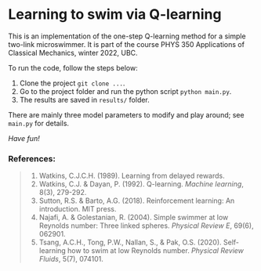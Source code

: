 # Learning to swim via Q-learning

This is an implementation of the one-step Q-learning method for a simple two-link microswimmer.
It is part of the course PHYS 350 Applications of Classical Mechanics, winter 2022, UBC.

To run the code, follow the steps below:

1. Clone the project `git clone ...`.
2. Go to the project folder and run the python script `python main.py`.
3. The results are saved in `results/` folder.

There are mainly three model parameters to modify and play around; see `main.py` for details.

*Have fun!*


### References:

> 1. Watkins, C.J.C.H. (1989). Learning from delayed rewards.
> 2. Watkins, C.J. & Dayan, P. (1992). Q-learning. *Machine learning*, 8(3), 279-292.
> 3. Sutton, R.S. & Barto, A.G. (2018). Reinforcement learning: An introduction. MIT press.
> 4. Najafi, A. & Golestanian, R. (2004). Simple swimmer at low Reynolds number: Three linked spheres. *Physical Review E*, 69(6), 062901.
> 5. Tsang, A.C.H., Tong, P.W., Nallan, S., & Pak, O.S. (2020). Self-learning how to swim at low Reynolds number. *Physical Review Fluids*, 5(7), 074101.
